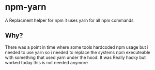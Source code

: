 # npm-yarn
A Replacment helper for npm it uses yarn for all npm commands


## Why?
There was a point in time where some tools hardcoded npm usage but i needed to use yarn so i needed to replace the systems npm executeable with something that used yarn under the hood. It was Really hacky but worked today this is not needed anymore

